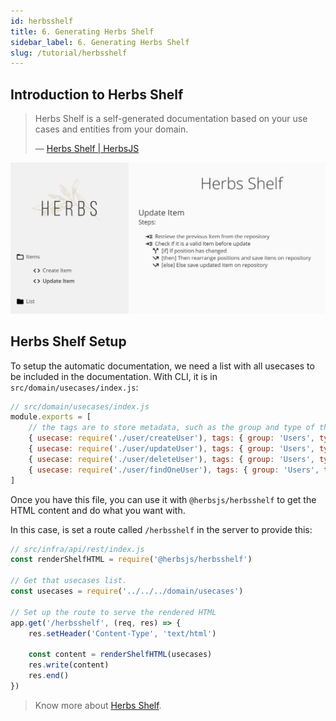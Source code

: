 ```yaml
---
id: herbsshelf
title: 6. Generating Herbs Shelf
sidebar_label: 6. Generating Herbs Shelf
slug: /tutorial/herbsshelf
---
```


## Introduction to Herbs Shelf

> Herbs Shelf is a self-generated documentation based on your use cases and entities from your domain.
>
> — [Herbs Shelf | HerbsJS](/docs/glues/herbsshelf)

![](../../static/img/herbsshelf_screenshot.png)

## Herbs Shelf Setup

To setup the automatic documentation, we need a list with all usecases to be included in the documentation. With CLI, it is in `src/domain/usecases/index.js`:

```js
// src/domain/usecases/index.js
module.exports = [
    // the tags are to store metadata, such as the group and type of the use case
    { usecase: require('./user/createUser'), tags: { group: 'Users', type: 'mutation'} },
    { usecase: require('./user/updateUser'), tags: { group: 'Users', type: 'mutation'} },
    { usecase: require('./user/deleteUser'), tags: { group: 'Users', type: 'mutation'} },
    { usecase: require('./user/findOneUser'), tags: { group: 'Users', type: 'query'} }
]
```

Once you have this file, you can use it with `@herbsjs/herbsshelf` to get the HTML content and do what you want with.

In this case, is set a route called `/herbsshelf` in the server to provide this:

```js
// src/infra/api/rest/index.js
const renderShelfHTML = require('@herbsjs/herbsshelf')

// Get that usecases list.
const usecases = require('../../../domain/usecases')

// Set up the route to serve the rendered HTML
app.get('/herbsshelf', (req, res) => {
    res.setHeader('Content-Type', 'text/html')

    const content = renderShelfHTML(usecases)
    res.write(content)
    res.end()
})
```

> Know more about [Herbs Shelf](/docs/glues/herbsshelf).
